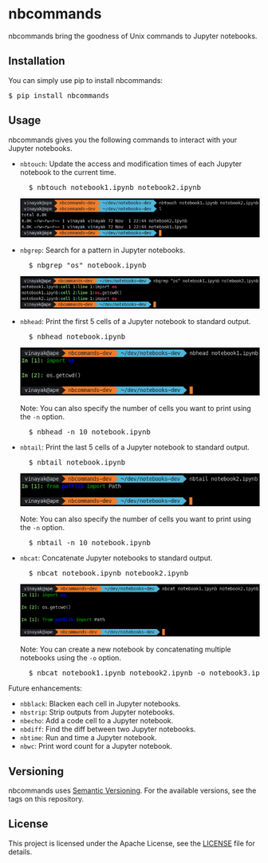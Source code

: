 # nbcommands

nbcommands bring the goodness of Unix commands to Jupyter notebooks.

## Installation

You can simply use pip to install nbcommands:

<pre>
$ pip install nbcommands
</pre>

## Usage

nbcommands gives you the following commands to interact with your Jupyter notebooks.

- `nbtouch`: Update the access and modification times of each Jupyter notebook to the current time.

    <pre>
    $ nbtouch notebook1.ipynb notebook2.ipynb</pre>
    ![nbtouch](docs/_static/nbtouch.png)

- `nbgrep`: Search for a pattern in Jupyter notebooks.

    <pre>
    $ nbgrep "os" notebook.ipynb</pre>
    ![nbgrep](docs/_static/nbgrep.png)

- `nbhead`: Print the first 5 cells of a Jupyter notebook to standard output.

    <pre>
    $ nbhead notebook.ipynb</pre>
    ![nbhead](docs/_static/nbhead.png)

    Note: You can also specify the number of cells you want to print using the `-n` option.
    <pre>
    $ nbhead -n 10 notebook.ipynb</pre>

- `nbtail`: Print the last 5 cells of a Jupyter notebook to standard output.

    <pre>
    $ nbtail notebook.ipynb</pre>
    ![nbtail](docs/_static/nbtail.png)

    Note: You can also specify the number of cells you want to print using the `-n` option.
    <pre>
    $ nbtail -n 10 notebook.ipynb</pre>

- `nbcat`: Concatenate Jupyter notebooks to standard output.

    <pre>
    $ nbcat notebook.ipynb notebook2.ipynb</pre>
    ![nbcat](docs/_static/nbcat.png)

    Note: You can create a new notebook by concatenating multiple notebooks using the `-o` option.
    <pre>
    $ nbcat notebook1.ipynb notebook2.ipynb -o notebook3.ipynb</pre>

Future enhancements:

- `nbblack`: Blacken each cell in Jupyter notebooks.
- `nbstrip`: Strip outputs from Jupyter notebooks.
- `nbecho`: Add a code cell to a Jupyter notebook.
- `nbdiff`: Find the diff between two Jupyter notebooks.
- `nbtime`: Run and time a Jupyter notebook.
- `nbwc`: Print word count for a Jupyter notebook.

## Versioning

nbcommands uses [Semantic Versioning](https://semver.org/). For the available versions, see the tags on this repository.

## License

This project is licensed under the Apache License, see the [LICENSE](https://github.com/vinayak-mehta/nbcommands/blob/master/LICENSE) file for details.

